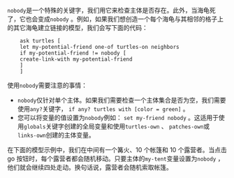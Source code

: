 `nobody`是一个特殊的关键字，我们用它来检查主体是否存在。此外，当海龟死了，它也会变成`nobody` 。例如，如果我们想创造一个每个海龟与其相邻的格子上的其它海龟建立链接的模型，我们会写下面的代码：

```
    ask turtles [
    let my-potential-friend one-of turtles-on neighbors
    if my-potential-friend != nobody [
    create-link-with my-potential-friend
    ]
    ]
```

使用`nobody`需要注意的事情：

- `nobody`仅针对单个主体。如果我们需要检查一个主体集合是否为空，我们需要使用`any?`关键字， `if any? turtles with [color = green]` 。
- 您可以将变量的值设置为`nobody`例如： `set my-friend nobody` 。这适用于使用`globals`关键字创建的全局变量和使用`turtles-own` 、 `patches-own`或`links-own`创建的主体变量。


在下面的模型示例中，我们在中间有一个篝火、10 个帐篷和 10 个露营者。当点击 go 按钮时，每个露营者都会随机移动。只要主体的`my-tent`变量设置为`nobody` ，他们就会继续四处走动。换句话说，露营者会随机索取帐篷。
